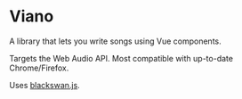 # Viano

A library that lets you write songs using Vue components.

Targets the Web Audio API. Most compatible with up-to-date Chrome/Firefox.

Uses [blackswan.js](https://github.com/isaaclyman/blackswan-js).